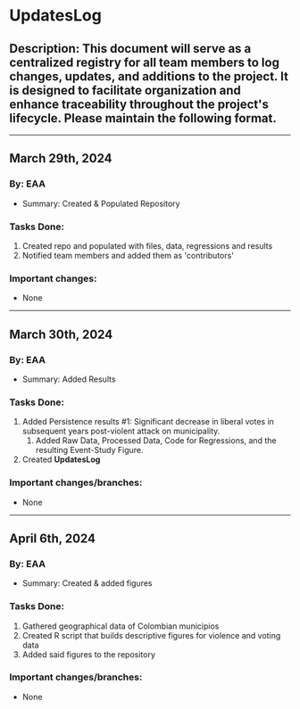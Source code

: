 # UpdatesLog
## Description: This document will serve as a centralized registry for all team members to log changes, updates, and additions to the project. It is designed to facilitate organization and enhance traceability throughout the project's lifecycle. Please maintain the following format.

---

## March 29th, 2024
### By: EAA
* Summary: Created & Populated Repository

### Tasks Done:

1. Created repo and populated with files, data, regressions and results
2. Notified team members and added them as 'contributors'

### Important changes:
- None
   
---

## March 30th, 2024
### By: EAA
* Summary: Added Results

### Tasks Done:

1. Added Persistence results #1: Significant decrease in liberal votes in subsequent years post-violent attack on municipality.
   1. Added Raw Data, Processed Data, Code for Regressions, and the resulting Event-Study Figure.
2. Created **UpdatesLog**

### Important changes/branches:
- None

---

## April 6th, 2024
### By: EAA
* Summary: Created & added figures

### Tasks Done:

1. Gathered geographical data of Colombian municipios
2. Created R script that builds descriptive figures for violence and voting data
3. Added said figures to the repository

### Important changes/branches:
- None